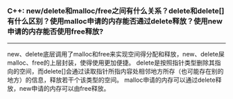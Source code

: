 ### C++: new/delete和malloc/free之间有什么关系？delete和delete[]有什么区别？使用malloc申请的内存能否通过delete释放？使用new申请的内存能否使用free释放?

------

new、delete底层调用了malloc和free来实现空间得分配和释放，new、delete屎malloc、free的上层封装，使得使用更加便捷。
delete是按照指针类型删除其指向的空间，而delete[]会通过读取指针所指内容处相邻地方所存（也可能存在别的地方）的信息，释放若干个该类型的空间。
malloc申请的内存可以通过delete释放，new申请的内存可以由free释放。